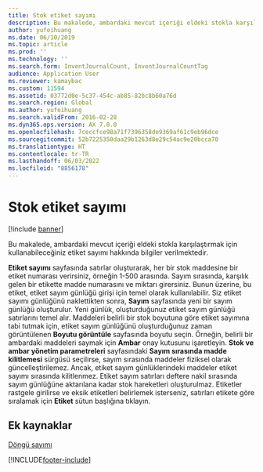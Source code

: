 ```yaml
---
title: Stok etiket sayımı
description: Bu makalede, ambardaki mevcut içeriği eldeki stokla karşılaştırmak için kullanabileceğiniz etiket sayımı hakkında bilgiler verilmektedir.
author: yufeihuang
ms.date: 06/10/2019
ms.topic: article
ms.prod: ''
ms.technology: ''
ms.search.form: InventJournalCount, InventJournalCountTag
audience: Application User
ms.reviewer: kamaybac
ms.custom: 11594
ms.assetid: 03772d0e-5c37-454c-ab85-82bc8b60a76d
ms.search.region: Global
ms.author: yufeihuang
ms.search.validFrom: 2016-02-28
ms.dyn365.ops.version: AX 7.0.0
ms.openlocfilehash: 7ceccfce98a71f7396358de9369af61c9eb96dce
ms.sourcegitcommit: 52b7225350daa29b1263d8e29c54ac9e20bcca70
ms.translationtype: HT
ms.contentlocale: tr-TR
ms.lasthandoff: 06/03/2022
ms.locfileid: "8856178"
---
```

# <a name="inventory-tag-counting"></a>Stok etiket sayımı

[!include [banner](../includes/banner.md)]

Bu makalede, ambardaki mevcut içeriği eldeki stokla karşılaştırmak için kullanabileceğiniz etiket sayımı hakkında bilgiler verilmektedir.

**Etiket sayımı** sayfasında satırlar oluşturarak, her bir stok maddesine bir etiket numarası verirsiniz, örneğin 1-500 arasında. Sayım sırasında, karşılık gelen bir etikette madde numarasını ve miktarı girersiniz. Bunun üzerine, bu etiket, etiket sayım günlüğü girişi için temel olarak kullanılabilir. Siz etiket sayımı günlüğünü naklettikten sonra, **Sayım** sayfasında yeni bir sayım günlüğü oluşturulur. Yeni günlük, oluşturduğunuz etiket sayım günlüğü satırlarını temel alır. Maddeleri belirli bir stok boyutuna göre etiket sayımına tabi tutmak için, etiket sayım günlüğünü oluşturduğunuz zaman görüntülenen **Boyutu görüntüle** sayfasında boyutu seçin. Örneğin, belirli bir ambardaki maddeleri saymak için **Ambar** onay kutusunu işaretleyin. **Stok ve ambar yönetim parametreleri** sayfasındaki **Sayım sırasında madde kilitlemesi** sürgüsü seçilirse, sayım sırasında maddeler fiziksel olarak güncelleştirilemez. Ancak, etiket sayım günlüklerindeki maddeler etiket sayımı sırasında kilitlenmez. Etiket sayım satırları deftere nakil sırasında sayım günlüğüne aktarılana kadar stok hareketleri oluşturulmaz. Etiketler rastgele girilirse ve eksik etiketleri belirlemek isterseniz, satırları etikete göre sıralamak için **Etiket** sütun başlığına tıklayın.

## <a name="additional-resources"></a>Ek kaynaklar

[Döngü sayımı](../warehousing/cycle-counting.md)


[!INCLUDE[footer-include](../../includes/footer-banner.md)]